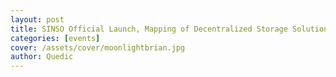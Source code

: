 ```yaml
---
layout: post
title: SINSO Official Launch, Mapping of Decentralized Storage Solutions
categories: [events]
cover: /assets/cover/moonlightbrian.jpg
author: Quedic
---
```


